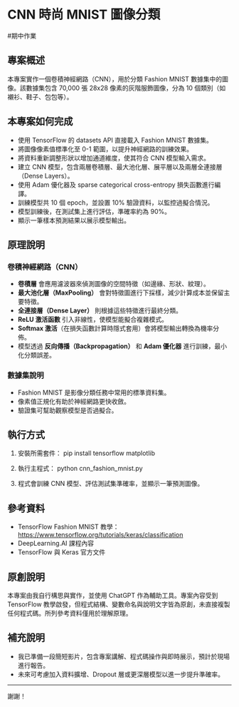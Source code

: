 # CNN 時尚 MNIST 圖像分類
#期中作業

## 專案概述

本專案實作一個卷積神經網路（CNN），用於分類 Fashion MNIST 數據集中的圖像。該數據集包含 70,000 張 28x28 像素的灰階服飾圖像，分為 10 個類別（如襯衫、鞋子、包包等）。

## 本專案如何完成

- 使用 TensorFlow 的 datasets API 直接載入 Fashion MNIST 數據集。
- 將圖像像素值標準化至 0-1 範圍，以提升神經網路的訓練效果。
- 將資料重新調整形狀以增加通道維度，使其符合 CNN 模型輸入需求。
- 建立 CNN 模型，包含兩層卷積層、最大池化層、展平層以及兩層全連接層（Dense Layers）。
- 使用 Adam 優化器及 sparse categorical cross-entropy 損失函數進行編譯。
- 訓練模型共 10 個 epoch，並設置 10% 驗證資料，以監控過擬合情況。
- 模型訓練後，在測試集上進行評估，準確率約為 90%。
- 顯示一筆樣本預測結果以展示模型輸出。

## 原理說明

### 卷積神經網路（CNN）

- **卷積層** 會應用濾波器來偵測圖像的空間特徵（如邊緣、形狀、紋理）。
- **最大池化層（MaxPooling）** 會對特徵圖進行下採樣，減少計算成本並保留主要特徵。
- **全連接層（Dense Layer）** 則根據這些特徵進行最終分類。
- **ReLU 激活函數** 引入非線性，使模型能擬合複雜模式。
- **Softmax 激活**（在損失函數計算時隱式套用）會將模型輸出轉換為機率分佈。
- 模型透過 **反向傳播（Backpropagation）** 和 **Adam 優化器** 進行訓練，最小化分類誤差。

### 數據集說明

- Fashion MNIST 是影像分類任務中常用的標準資料集。
- 像素值正規化有助於神經網路更快收斂。
- 驗證集可幫助觀察模型是否過擬合。

## 執行方式

1. 安裝所需套件：
pip install tensorflow matplotlib

2. 執行主程式：
python cnn_fashion_mnist.py
3. 程式會訓練 CNN 模型、評估測試集準確率，並顯示一筆預測圖像。

## 參考資料

- TensorFlow Fashion MNIST 教學：https://www.tensorflow.org/tutorials/keras/classification  
- DeepLearning.AI 課程內容  
- TensorFlow 與 Keras 官方文件  

## 原創說明

本專案由我自行構思與實作，並使用 ChatGPT 作為輔助工具。專案內容受到 TensorFlow 教學啟發，但程式結構、變數命名與說明文字皆為原創，未直接複製任何程式碼。所列參考資料僅用於理解原理。

## 補充說明

- 我已準備一段簡短影片，包含專案講解、程式碼操作與即時展示，預計於現場進行報告。
- 未來可考慮加入資料擴增、Dropout 層或更深層模型以進一步提升準確率。

---

謝謝！
